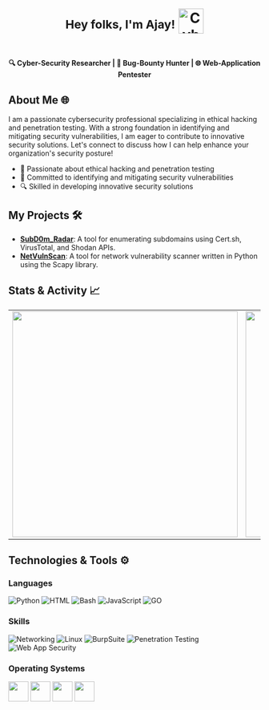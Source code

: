 # <p align="center"><sup>Hey folks, I'm Ajay!</sup>   <img src="https://tryhackme-images.s3.amazonaws.com/user-avatars/f255c751bada0dfb91708475958b46ef.gif" alt="Cybersecurity GIF" width="50" height="50"></p>


<p align="center" style="display: flex; align-items: center;"Hey folks👋, I'm Ajay!   <img src="https://tryhackme-images.s3.amazonaws.com/user-avatars/f255c751bada0dfb91708475958b46ef.gif" alt="Cybersecurity GIF" width="50" height="50"></p>

<p align="center"><strong>🔍 Cyber-Security Researcher | 🐞 Bug-Bounty Hunter | 🌐 Web-Application Pentester</strong></p>

## About Me 🌐

I am a passionate cybersecurity professional specializing in ethical hacking and penetration testing. With a strong foundation in identifying and mitigating security vulnerabilities, I am eager to contribute to innovative security solutions. Let's connect to discuss how I can help enhance your organization's security posture!

- 🧠 Passionate about ethical hacking and penetration testing
- 🎯 Committed to identifying and mitigating security vulnerabilities
- 🔍 Skilled in developing innovative security solutions

## My Projects 🛠️

- [**SubD0m_Radar**](https://github.com/A1J-AY/SubD0m_Radar): A tool for enumerating subdomains using Cert.sh, VirusTotal, and Shodan APIs.
- [**NetVulnScan**](https://github.com/A1J-AY/NetVulnScan):  A tool for network vulnerability scanner written in Python using the Scapy library. 


## Stats & Activity 📈

<table>
  <tr>
    <td align="center" width="550">
      <img src="https://github-readme-stats.vercel.app/api?username=A1J-AY&show_icons=true&theme=tokyonight" width="450" />
    </td>
    <td align="center" width="550">
      <img src="https://github-readme-stats.vercel.app/api/top-langs/?username=A1J-AY&layout=compact&theme=tokyonight&langs_count=6" width="450" />
    </td>
    <td align="center" width="550">
      <a href="https://git.io/streak-stats"><img src="https://streak-stats.demolab.com?user=A1J-AY&theme=tokyonight&date_format=j%20M%5B%20Y%5D&card_width=450" width="450" /></a>
    </td>
  </tr>
</table>

## Technologies & Tools ⚙️

### Languages
![Python](https://img.shields.io/badge/-Python-3776AB?&logo=python&logoColor=white)
![HTML](https://img.shields.io/badge/-HTML-E34F26?&logo=HTML5&logoColor=white)
![Bash](https://img.shields.io/badge/-Bash-4EAA25?logo=GNUBASH&logoColor=white)
![JavaScript](https://img.shields.io/badge/-JavaScript-F7DF1E?logo=JavaScript&logoColor=white)
![GO](https://img.shields.io/badge/-Go-00ADD8?logo=go&logoColor=white)

### Skills
![Networking](https://img.shields.io/badge/-Networking-blue)
![Linux](https://img.shields.io/badge/-Linux-black)
![BurpSuite](https://img.shields.io/badge/-BurpSuite-orange)
![Penetration Testing](https://img.shields.io/badge/-Penetration%20Testing-brightgreen)
![Web App Security](https://img.shields.io/badge/-Web%20App%20Security-red)

### Operating Systems
<p align="left">
  <img src="https://user-images.githubusercontent.com/70057473/196029766-3e5ca608-48b3-4571-8a69-fd379ff2af2f.jpg" height="40">
  <img src="https://user-images.githubusercontent.com/70057473/196029889-d545acf6-a5da-4838-b40f-633c23f27efc.jpg" height="40">
  <img src="https://user-images.githubusercontent.com/70057473/196030040-6c63ade1-3250-4fda-95a8-3cc63b592623.jpg" height="40">
  <img src="https://user-images.githubusercontent.com/70057473/196030156-56ae66cd-eb70-4cc5-9585-b3c4f4700c74.jpg" height="40">
</p>
